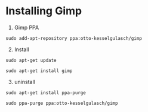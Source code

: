# Installing Gimp

1. Gimp PPA


```
sudo add-apt-repository ppa:otto-kesselgulasch/gimp
```

2. Install

```
sudo apt-get update

sudo apt-get install gimp
``` 

3. uninstall

```
sudo apt-get install ppa-purge

sudo ppa-purge ppa:otto-kesselgulasch/gimp
```